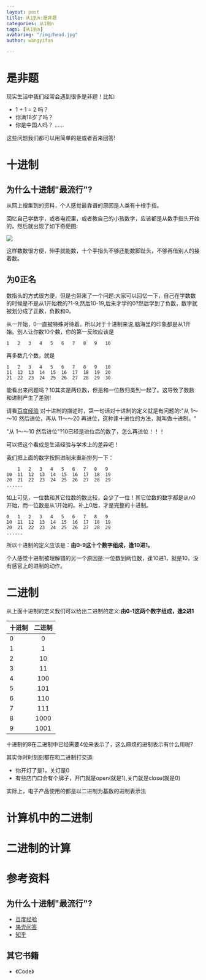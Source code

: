 ```yaml
---
layout: post
title: 从1到n:是非题
categories: 从1到n
tags: [从1到n]
avatarimg: "/img/head.jpg"
author: wangyifan

---
```


# 是非题

现实生活中我们经常会遇到很多是非题！比如:

- 1 + 1 = 2 吗？
- 你满18岁了吗？
- 你是中国人吗？
......

这些问题我们都可以用简单的是或者否来回答!

# 十进制
## 为什么十进制"最流行"?

从网上搜集到的资料，个人感觉最靠谱的原因是人类有十根手指。

回忆自己学数字，或者电视里，或者教自己的小孩数字，应该都是从数手指头开始的。然后就出现了如下奇葩图:

![]({{site.CDN_PATH}}/assets/my/1n/binary/01.jpg)

这样数数很方便，伸手就能数，十个手指头不够还能数脚趾头，不够再借别人的接着数。

## 为0正名

数指头的方式很方便，但是也带来了一个问题:大家可以回忆一下，自己在学数数的时候是不是从1开始教的?1-9,然后10-19,后来才学的0?然后学到了负数，数字就被划分成了正数，负数和0。

从一开始，0一直被特殊对待着。所以对于十进制来说,脑海里的印象都是从1开始。别人让你数10个数，你的第一反映应该是

```
1   2   3   4   5   6   7   8   9   10
```

再多数几个数，就是

```
1   2   3   4   5   6   7   8   9   10
11  12  13  14  15  16  17  18  19  20
21  22  23  24  25  26  27  28  29  30
```

能看出来问题吗？10其实是两位数，但是和一位数归类到一起了。这导致了数数和进制产生了差别!

请看[百度经验](http://jingyan.baidu.com/article/5bbb5a1b475d2e13eba1791e.html)
对十进制的描述时，第一句话对十进制的定义就是有问题的:"从 1～～10 然后进位，再从 11～～20 再进位，这种逢十进位的方法，就叫做十进制。"

"从 1～～10 然后进位"?10已经是进位后的数了，怎么再进位！！！

可以把这个看成是生活经验与学术上的差异吧！

我们把上面的数字按照进制来重新排列一下：

```
    1   2   3   4   5   6   7   8   9
10  11  12  13  14  15  16  17  18  19
20  21  22  23  24  25  26  27  28  29
......
```

如上可见，一位数和其它位数的数比较，会少了一位！其它位数的数字都是从n0开始，而一位数是从1开始的。补上0后，才是完整的十进制。

```
0   1   2   3   4   5   6   7   8   9
10  11  12  13  14  15  16  17  18  19
20  21  22  23  24  25  26  27  28  29
......
```

所以十进制的定义应该是：**由0-9这十个数字组成，逢10进1。**

个人感觉十进制被理解错的另一个原因是:一位数到两位数，逢10进1，就是10，没有感官上的进制的动作。

# 二进制

从上面十进制的定义我们可以给出二进制的定义:**由0-1这两个数字组成，逢2进1**

| 十进制        | 二进制           | 
| ------------- |:-------------:|
| 0      | 0 | 
| 1      | 1      |
| 2 | 10      |
| 3 | 11      |
| 4 | 100      |
| 5 | 101      |
| 6 | 110      |
| 7 | 111      |
| 8 | 1000      |
| 9 | 1001      |

十进制的8在二进制中已经需要4位来表示了，这么麻烦的进制表示有什么用呢?

其实你时时刻刻都在和二进制打交道:

- 你开灯了是1，关灯是0
- 有些店门口会有个牌子，开门就是open(就是1),关门就是close(就是0)

实际上，电子产品使用的都是以二进制为基数的进制表示法

# 计算机中的二进制
# 二进制的计算
# 参考资料
## 为什么十进制"最流行"?
- [百度经验](http://jingyan.baidu.com/article/5bbb5a1b475d2e13eba1791e.html)
- [果壳问答](http://www.guokr.com/question/194124/)
- [知乎](http://www.zhihu.com/question/19588617)

## 其它书籍

- 《Code》
